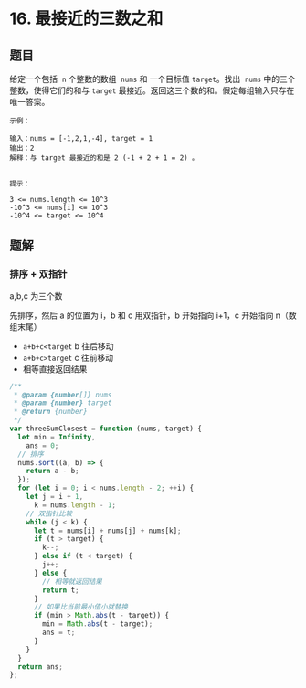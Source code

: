 # 16. 最接近的三数之和

## 题目

给定一个包括  `n` 个整数的数组  `nums` 和 一个目标值 `target`。找出  `nums` 中的三个整数，使得它们的和与 `target` 最接近。返回这三个数的和。假定每组输入只存在唯一答案。

```
示例：

输入：nums = [-1,2,1,-4], target = 1
输出：2
解释：与 target 最接近的和是 2 (-1 + 2 + 1 = 2) 。
 

提示：

3 <= nums.length <= 10^3
-10^3 <= nums[i] <= 10^3
-10^4 <= target <= 10^4
```

## 题解

### 排序 + 双指针

a,b,c 为三个数

先排序，然后 a 的位置为 i，b 和 c 用双指针，b 开始指向 i+1，c 开始指向 n（数组末尾）

- `a+b+c<target` b 往后移动
- `a+b+c>target` c 往前移动
- 相等直接返回结果

```JavaScript
/**
 * @param {number[]} nums
 * @param {number} target
 * @return {number}
 */
var threeSumClosest = function (nums, target) {
  let min = Infinity,
    ans = 0;
  // 排序
  nums.sort((a, b) => {
    return a - b;
  });
  for (let i = 0; i < nums.length - 2; ++i) {
    let j = i + 1,
      k = nums.length - 1;
    // 双指针比较
    while (j < k) {
      let t = nums[i] + nums[j] + nums[k];
      if (t > target) {
        k--;
      } else if (t < target) {
        j++;
      } else {
        // 相等就返回结果
        return t;
      }
      // 如果比当前最小值小就替换
      if (min > Math.abs(t - target)) {
        min = Math.abs(t - target);
        ans = t;
      }
    }
  }
  return ans;
};

```
